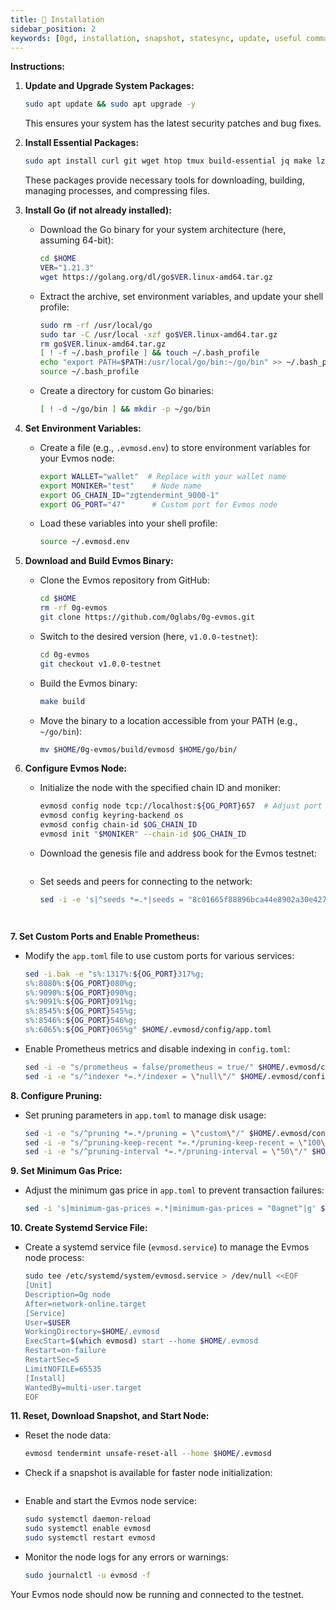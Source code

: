 ```yaml
---
title: 💾 Installation
sidebar_position: 2
keywords: [0gd, installation, snapshot, statesync, update, useful commands]
---
```


**Instructions:**

1. **Update and Upgrade System Packages:**

   ```bash
   sudo apt update && sudo apt upgrade -y
   ```

   This ensures your system has the latest security patches and bug fixes.

2. **Install Essential Packages:**

   ```bash
   sudo apt install curl git wget htop tmux build-essential jq make lz4 gcc unzip -y
   ```

   These packages provide necessary tools for downloading, building, managing processes, and compressing files.

3. **Install Go (if not already installed):**

   - Download the Go binary for your system architecture (here, assuming 64-bit):

     ```bash
     cd $HOME
     VER="1.21.3"
     wget https://golang.org/dl/go$VER.linux-amd64.tar.gz
     ```

   - Extract the archive, set environment variables, and update your shell profile:

     ```bash
     sudo rm -rf /usr/local/go
     sudo tar -C /usr/local -xzf go$VER.linux-amd64.tar.gz
     rm go$VER.linux-amd64.tar.gz
     [ ! -f ~/.bash_profile ] && touch ~/.bash_profile
     echo "export PATH=$PATH:/usr/local/go/bin:~/go/bin" >> ~/.bash_profile
     source ~/.bash_profile
     ```

   - Create a directory for custom Go binaries:

     ```bash
     [ ! -d ~/go/bin ] && mkdir -p ~/go/bin
     ```

4. **Set Environment Variables:**

   - Create a file (e.g., `.evmosd.env`) to store environment variables for your Evmos node:

     ```bash
     export WALLET="wallet"  # Replace with your wallet name
     export MONIKER="test"    # Node name
     export OG_CHAIN_ID="zgtendermint_9000-1"
     export OG_PORT="47"      # Custom port for Evmos node
     ```

   - Load these variables into your shell profile:

     ```bash
     source ~/.evmosd.env
     ```

5. **Download and Build Evmos Binary:**

   - Clone the Evmos repository from GitHub:

     ```bash
     cd $HOME
     rm -rf 0g-evmos
     git clone https://github.com/0glabs/0g-evmos.git
     ```

   - Switch to the desired version (here, `v1.0.0-testnet`):

     ```bash
     cd 0g-evmos
     git checkout v1.0.0-testnet
     ```

   - Build the Evmos binary:

     ```bash
     make build
     ```

   - Move the binary to a location accessible from your PATH (e.g., `~/go/bin`):

     ```bash
     mv $HOME/0g-evmos/build/evmosd $HOME/go/bin/
     ```

6. **Configure Evmos Node:**

   - Initialize the node with the specified chain ID and moniker:

     ```bash
     evmosd config node tcp://localhost:${OG_PORT}657  # Adjust port if needed
     evmosd config keyring-backend os
     evmosd config chain-id $OG_CHAIN_ID
     evmosd init "$MONIKER" --chain-id $OG_CHAIN_ID
     ```

   - Download the genesis file and address book for the Evmos testnet:

     ```bash
     ```

   - Set seeds and peers for connecting to the network:

     ```bash
     sed -i -e 's|^seeds *=.*|seeds = "8c01665f88896bca44e8902a30e4278bed08033f@54.241.167.190:26656,b288e8b37f4b0dbd9a03e8ce926cd9c801aacf27@54.176.175.48:26656,8e20e8e88d504e67c7a3a58c2ea31d965aa2a890@54.193.250.204:26656"|' $HOME/.evmosd/config/config.toml
   ```


**7. Set Custom Ports and Enable Prometheus:**

   - Modify the `app.toml` file to use custom ports for various services:

     ```bash
     sed -i.bak -e "s%:1317%:${OG_PORT}317%g;
     s%:8080%:${OG_PORT}080%g;
     s%:9090%:${OG_PORT}090%g;
     s%:9091%:${OG_PORT}091%g;
     s%:8545%:${OG_PORT}545%g;
     s%:8546%:${OG_PORT}546%g;
     s%:6065%:${OG_PORT}065%g" $HOME/.evmosd/config/app.toml
     ```

   - Enable Prometheus metrics and disable indexing in `config.toml`:

     ```bash
     sed -i -e "s/prometheus = false/prometheus = true/" $HOME/.evmosd/config/config.toml
     sed -i -e "s/^indexer *=.*/indexer = \"null\"/" $HOME/.evmosd/config/config.toml
     ```

**8. Configure Pruning:**

   - Set pruning parameters in `app.toml` to manage disk usage:

     ```bash
     sed -i -e "s/^pruning *=.*/pruning = \"custom\"/" $HOME/.evmosd/config/app.toml
     sed -i -e "s/^pruning-keep-recent *=.*/pruning-keep-recent = \"100\"/" $HOME/.evmosd/config/app.toml
     sed -i -e "s/^pruning-interval *=.*/pruning-interval = \"50\"/" $HOME/.evmosd/config/app.toml
     ```

**9. Set Minimum Gas Price:**

   - Adjust the minimum gas price in `app.toml` to prevent transaction failures:

     ```bash
     sed -i 's|minimum-gas-prices =.*|minimum-gas-prices = "0agnet"|g' $HOME/.evmosd/config/app.toml
     ```

**10. Create Systemd Service File:**

   - Create a systemd service file (`evmosd.service`) to manage the Evmos node process:

     ```bash
     sudo tee /etc/systemd/system/evmosd.service > /dev/null <<EOF
     [Unit]
     Description=Og node
     After=network-online.target
     [Service]
     User=$USER
     WorkingDirectory=$HOME/.evmosd
     ExecStart=$(which evmosd) start --home $HOME/.evmosd
     Restart=on-failure
     RestartSec=5
     LimitNOFILE=65535
     [Install]
     WantedBy=multi-user.target
     EOF
     ```

**11. Reset, Download Snapshot, and Start Node:**

   - Reset the node data:

     ```bash
     evmosd tendermint unsafe-reset-all --home $HOME/.evmosd
     ```

   - Check if a snapshot is available for faster node initialization:

     ```bash
     
     ```

   - Enable and start the Evmos node service:

     ```bash
     sudo systemctl daemon-reload
     sudo systemctl enable evmosd
     sudo systemctl restart evmosd
     ```

   - Monitor the node logs for any errors or warnings:

     ```bash
     sudo journalctl -u evmosd -f
     ```

Your Evmos node should now be running and connected to the testnet.
